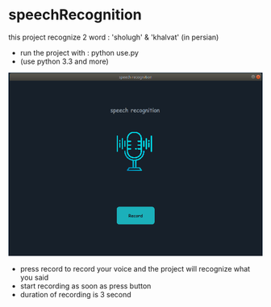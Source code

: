 # speechRecognition

this project recognize 2 word : 'sholugh' & 'khalvat' (in persian)

- run the project with : python use.py
- (use python 3.3 and more)

<p>
    <img src="icon/screenshot_UI.png">
</p>

- press record to record your voice and the project will recognize what you said
- start recording as soon as press button
- duration of recording is 3 second
